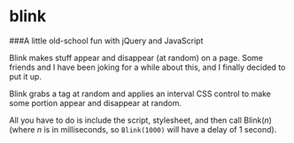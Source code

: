 blink
=====

###A little old-school fun with jQuery and JavaScript

Blink makes stuff appear and disappear (at random) on a page. Some friends and I have been joking for a while about this, and I finally decided to put it up.

Blink grabs a tag at random and applies an interval CSS control to make some portion appear and disappear at random.

All you have to do is include the script, stylesheet, and then call Blink(*n*) (where *n* is in milliseconds, so ``Blink(1000)`` will have a delay of 1 second).
